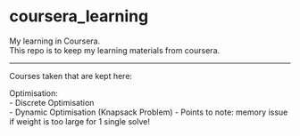 # coursera_learning  

My learning in Coursera.  
This repo is to keep my learning materials from coursera.  

-----------------------------------------
Courses taken that are kept here:  

Optimisation:  
    - Discrete Optimisation      
        - Dynamic Optimisation (Knapsack Problem)
            - Points to note: memory issue if weight is too large for 1 single solve!
